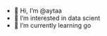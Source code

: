 - 👋 Hi, I’m @aytaa
- 👀 I’m interested in data scient
- 🌱 I’m currently learning go 

<!---
aytaa/aytaa is a ✨ special ✨ repository because its `README.md` (this file) appears on your GitHub profile.
You can click the Preview link to take a look at your changes.
--->
